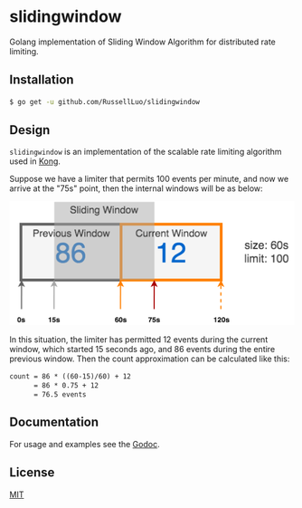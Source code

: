 # slidingwindow

Golang implementation of Sliding Window Algorithm for distributed rate limiting.


## Installation

```bash
$ go get -u github.com/RussellLuo/slidingwindow
```


## Design

`slidingwindow` is an implementation of the scalable rate limiting algorithm used in [Kong][1].

Suppose we have a limiter that permits 100 events per minute, and now we arrive at the "75s" point, then the internal windows will be as below:

![slidingwindow](docs/slidingwindow.png)

In this situation, the limiter has permitted 12 events during the current window, which started 15 seconds ago, and 86 events during the entire previous window. Then the count approximation can be calculated like this:

```
count = 86 * ((60-15)/60) + 12
      = 86 * 0.75 + 12
      = 76.5 events
```

## Documentation

For usage and examples see the [Godoc][2].


## License

[MIT][3]


[1]: https://konghq.com/blog/how-to-design-a-scalable-rate-limiting-algorithm/
[2]: https://godoc.org/github.com/RussellLuo/slidingwindow
[3]: http://opensource.org/licenses/MIT
